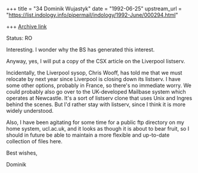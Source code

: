 +++
title = "34 Dominik Wujastyk"
date = "1992-06-25"
upstream_url = "https://list.indology.info/pipermail/indology/1992-June/000294.html"

+++
[Archive link](https://list.indology.info/pipermail/indology/1992-June/000294.html)

Status: RO

Interesting.  I wonder why the BS has generated this interest.

Anyway, yes, I will put a copy of the CSX article  on the Liverpool
listserv.

Incidentally, the Liverpool sysop, Chris Wooff, has told me that
we must relocate by next year since Liverpool is closing down
its listserv.  I have some other options, probably in France,
so there's no immediate worry.  We could probably also go over
to the UK-developed Mailbase system which operates at Newcastle.
It's a sort of listserv clone that uses Unix and Ingres behind
the scenes.  But I'd rather stay with listserv, since I think it
is more widely understood.

Also, I have been agitating for some time for a public ftp
directory on my home system, ucl.ac.uk, and it looks as though
it is about to bear fruit, so I should in future be able to
maintain a more flexible and up-to-date collection of files
here.

Best wishes,

Dominik





